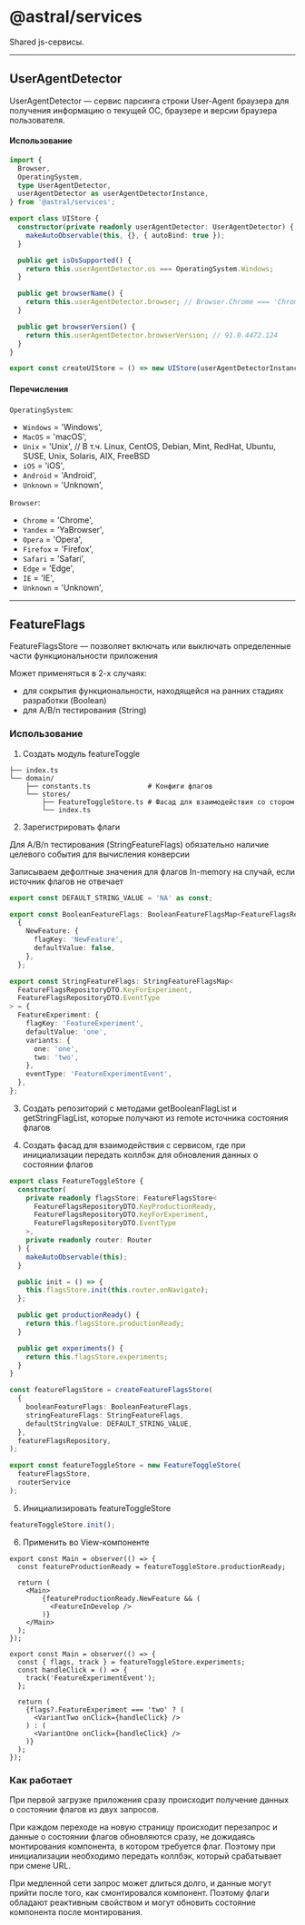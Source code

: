 # @astral/services

Shared js-сервисы.

----

## UserAgentDetector

UserAgentDetector — сервис парсинга строки User-Agent браузера для получения информацию о
текущей ОС, браузере и версии браузера пользователя.

#### Использование

```typescript
import { 
  Browser, 
  OperatingSystem, 
  type UserAgentDetector,
  userAgentDetector as userAgentDetectorInstance, 
} from '@astral/services';

export class UIStore {
  constructor(private readonly userAgentDetector: UserAgentDetector) {
    makeAutoObservable(this, {}, { autoBind: true });
  }

  public get isOsSupported() {
    return this.userAgentDetector.os === OperatingSystem.Windows;
  }

  public get browserName() {
    return this.userAgentDetector.browser; // Browser.Chrome === 'Chrome'
  }

  public get browserVersion() {
    return this.userAgentDetector.browserVersion; // 91.0.4472.124
  }
}

export const createUIStore = () => new UIStore(userAgentDetectorInstance);
```

#### Перечисления

`OperatingSystem`:
- `Windows` = 'Windows',
- `MacOS` = 'macOS',
- `Unix` = 'Unix', // В т.ч. Linux, CentOS, Debian, Mint, RedHat, Ubuntu, SUSE, Unix, Solaris, AIX, FreeBSD
- `iOS` = 'iOS',
- `Android` = 'Android',
- `Unknown` = 'Unknown',

`Browser`:
- `Chrome` = 'Chrome',
- `Yandex` = 'YaBrowser',
- `Opera` = 'Opera',
- `Firefox` = 'Firefox',
- `Safari` = 'Safari',
- `Edge` = 'Edge',
- `IE` = 'IE',
- `Unknown` = 'Unknown',

----

## FeatureFlags

FeatureFlagsStore — позволяет включать или выключать определенные части функциональности приложения

Может применяться в 2-х случаях:
- для сокрытия функциональности, находящейся на ранних стадиях разработки (Boolean)
- для A/B/n тестирования (String)

### Использование

1. Создать модуль featureToggle
```
├── index.ts             
└── domain/                   
    ├── constants.ts              # Конфиги флагов
    └── stores/           
        ├── FeatureToggleStore.ts # Фасад для взаимодействия со стором
        └── index.ts
```

2. Зарегистрировать флаги

Для A/B/n тестирования (StringFeatureFlags) обязательно наличие целевого события для вычисления конверсии

Записываем дефолтные значения для флагов In-memory на случай, если источник флагов не отвечает

```typescript
export const DEFAULT_STRING_VALUE = 'NA' as const;

export const BooleanFeatureFlags: BooleanFeatureFlagsMap<FeatureFlagsRepositoryDTO.KeyProductionReady> =
  {
    NewFeature: {
      flagKey: 'NewFeature',
      defaultValue: false,
    },
  };

export const StringFeatureFlags: StringFeatureFlagsMap<
  FeatureFlagsRepositoryDTO.KeyForExperiment,
  FeatureFlagsRepositoryDTO.EventType
> = {
  FeatureExperiment: {
    flagKey: 'FeatureExperiment',
    defaultValue: 'one',
    variants: {
      one: 'one',
      two: 'two',
    },
    eventType: 'FeatureExperimentEvent',
  },
};
```

3. Создать репозиторий с методами getBooleanFlagList и getStringFlagList, которые получают из remote источника состояния флагов

4. Создать фасад для взаимодействия с сервисом, где при инициализации передать коллбэк для обновления данных о состоянии флагов

```typescript
export class FeatureToggleStore {
  constructor(
    private readonly flagsStore: FeatureFlagsStore<
      FeatureFlagsRepositoryDTO.KeyProductionReady,
      FeatureFlagsRepositoryDTO.KeyForExperiment,
      FeatureFlagsRepositoryDTO.EventType
    >,
    private readonly router: Router
  ) {
    makeAutoObservable(this);
  }

  public init = () => {
    this.flagsStore.init(this.router.onNavigate);
  };

  public get productionReady() {
    return this.flagsStore.productionReady;
  }

  public get experiments() {
    return this.flagsStore.experiments;
  }
}

const featureFlagsStore = createFeatureFlagsStore(
  {
    booleanFeatureFlags: BooleanFeatureFlags,
    stringFeatureFlags: StringFeatureFlags,
    defaultStringValue: DEFAULT_STRING_VALUE,
  },
  featureFlagsRepository,
);

export const featureToggleStore = new FeatureToggleStore(
  featureFlagsStore,
  routerService
);
```

5. Инициализировать featureToggleStore

```typescript
featureToggleStore.init();
```

6. Применить во View-компоненте

```tsx
export const Main = observer(() => {
  const featureProductionReady = featureToggleStore.productionReady;

  return (
    <Main>
        {featureProductionReady.NewFeature && (
          <FeatureInDevelop />
        )}
    </Main>
  );
});
```

```tsx
export const Main = observer(() => {
  const { flags, track } = featureToggleStore.experiments;
  const handleClick = () => {
    track('FeatureExperimentEvent');
  };

  return (
    {flags?.FeatureExperiment === 'two' ? (
      <VariantTwo onClick={handleClick} />
    ) : (
      <VariantOne onClick={handleClick} />
    )}
  );
});
```

### Как работает

При первой загрузке приложения сразу происходит получение данных о состоянии флагов из двух запросов.

При каждом переходе на новую страницу происходит перезапрос и данные о состоянии флагов обновляются сразу, не дожидаясь монтирования компонента, в котором требуется флаг. Поэтому при инициализации необходимо передать коллбэк, который срабатывает при смене URL.

При медленной сети запрос может длиться долго, и данные могут прийти после того, как смонтировался компонент. Поэтому флаги обладают реактивным свойством и могут обновить состояние компонента после монтирования.

